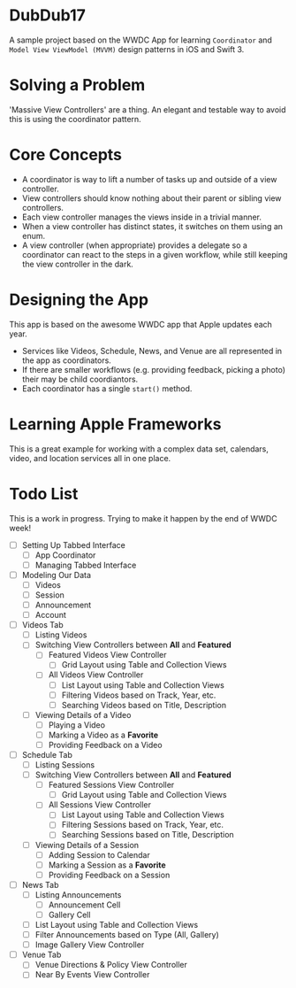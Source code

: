 # DubDub17
A sample project based on the WWDC App for learning `Coordinator` and `Model View ViewModel (MVVM)` design patterns in iOS and Swift 3.

# Solving a Problem
'Massive View Controllers' are a thing. An elegant and testable way to avoid this is using the coordinator pattern.

# Core Concepts

- A coordinator is way to lift a number of tasks up and outside of a view controller. 
- View controllers should know nothing about their parent or sibling view controllers.
- Each view controller manages the views inside in a trivial manner.
- When a view controller has distinct states, it switches on them using an enum.
- A view controller (when appropriate) provides a delegate so a coordinator can react to the steps in a given workflow, while still keeping the view controller in the dark. 

# Designing the App
This app is based on the awesome WWDC app that Apple updates each year.

- Services like Videos, Schedule, News, and Venue are all represented in the app as coordinators.
- If there are smaller workflows (e.g. providing feedback, picking a photo) their may be child coordiantors.
- Each coordinator has a single `start()` method.

# Learning Apple Frameworks
This is a great example for working with a complex data set, calendars, video, and location services all in one place.

# Todo List
This is a work in progress. Trying to make it happen by the end of WWDC week!
- [ ] Setting Up Tabbed Interface
  - [ ] App Coordinator
  - [ ] Managing Tabbed Interface
- [ ] Modeling Our Data
  - [ ] Videos
  - [ ] Session
  - [ ] Announcement
  - [ ] Account
- [ ] Videos Tab
  - [ ] Listing Videos
  - [ ] Switching View Controllers between **All** and **Featured**
    - [ ] Featured Videos View Controller
      - [ ] Grid Layout using Table and Collection Views
    - [ ] All Videos View Controller
      - [ ] List Layout using Table and Collection Views
      - [ ] Filtering Videos based on Track, Year, etc.
      - [ ] Searching Videos based on Title, Description
  - [ ] Viewing Details of a Video
    - [ ] Playing a Video
    - [ ] Marking a Video as a **Favorite**
    - [ ] Providing Feedback on a Video
- [ ] Schedule Tab
  - [ ] Listing Sessions
  - [ ] Switching View Controllers between **All** and **Featured**
    - [ ] Featured Sessions View Controller
      - [ ] Grid Layout using Table and Collection Views
    - [ ] All Sessions View Controller
      - [ ] List Layout using Table and Collection Views
      - [ ] Filtering Sessions based on Track, Year, etc.
      - [ ] Searching Sessions based on Title, Description
  - [ ] Viewing Details of a Session
    - [ ] Adding Session to Calendar
    - [ ] Marking a Session as a **Favorite**
    - [ ] Providing Feedback on a Session
- [ ] News Tab
  - [ ] Listing Announcements
    - [ ] Announcement Cell
    - [ ] Gallery Cell
  - [ ] List Layout using Table and Collection Views
  - [ ] Filter Announcements based on Type (All, Gallery)
  - [ ] Image Gallery View Controller
- [ ] Venue Tab
  - [ ] Venue Directions & Policy View Controller
  - [ ] Near By Events View Controller
